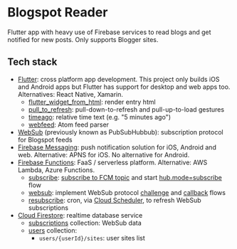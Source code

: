 # Blogspot Reader

Flutter app with heavy use of Firebase services to read blogs and get notified for new posts. Only supports Blogger sites.

## Tech stack


- [Flutter](https://flutter.dev): cross platform app development. This project only builds iOS and Android apps but Flutter has support for desktop and web apps too. Alternatives: React Native, Xamarin.
  - [flutter_widget_from_html](https://pub.dev/packages/flutter_widget_from_html): render entry html
  - [pull_to_refresh](https://pub.dev/packages/pull_to_refresh): pull-down-to-refresh and pull-up-to-load gestures
  - [timeago](https://pub.dev/packages/timeago): relative time text (e.g. "5 minutes ago")
  - [webfeed](https://pub.dev/packages/webfeed): Atom feed parser
- [WebSub](https://www.w3.org/TR/websub/) (previously known as PubSubHubbub): subscription protocol for Blogspot feeds
- [Firebase Messaging](https://firebase.google.com/docs/cloud-messaging/): push notification solution for iOS, Android and web. Alternative: APNS for iOS. No alternative for Android.
- [Firebase Functions](https://firebase.google.com/docs/functions/): FaaS / serverless platform. Alternative: AWS Lambda, Azure Functions.
  - [subscribe](/firebase/functions/src/http/subscribe.ts): [subscribe to FCM topic](https://firebase.google.com/docs/cloud-messaging/manage-topics#suscribe_and_unsubscribe_using_the) and start [hub.mode=subscribe](https://www.w3.org/TR/websub/#subscriber-sends-subscription-request) flow
  - [websub](/firebase/functions/src/http/subscribe.ts): implement WebSub protocol [challenge](https://www.w3.org/TR/websub/#hub-verifies-intent) and [callback](https://www.w3.org/TR/websub/#content-distribution) flows
  - [resubscribe](/firebase/functions/src/cron/resubscribe.ts): cron, via [Cloud Scheduler](https://cloud.google.com/scheduler/), to refresh WebSub subscriptions
- [Cloud Firestore](https://firebase.google.com/docs/firestore): realtime database service
  - [subscriptions](/firebase/firestore/test/subscriptions.test.js) collection: WebSub data
  - [users](/firebase/firestore/test/subscriptions.test.js) collection:
    - `users/{userId}/sites`: user sites list
